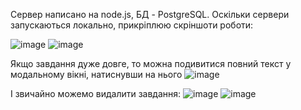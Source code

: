 Сервер написано на node.js, БД - PostgreSQL. Оскільки сервери запускаються локально, прикріплюю скріншоти роботи:

![image](https://github.com/user-attachments/assets/82651e0d-8266-4819-96e6-4b7bac795130)
![image](https://github.com/user-attachments/assets/c5e3dda1-37d2-4313-860e-2d42420ba887)

Якщо завдання дуже довге, то можна подивитися повний текст у модальному вікні, натиснувши на нього
![image](https://github.com/user-attachments/assets/6d08307c-ff54-4054-9eb3-42e6ab7f76d0)

І звичайно можемо видалити завдання:
![image](https://github.com/user-attachments/assets/b5730b4d-e423-41e3-9d65-d63c3d7f86d7)
![image](https://github.com/user-attachments/assets/6352bbce-28d2-4d60-b201-510770ad8967)
